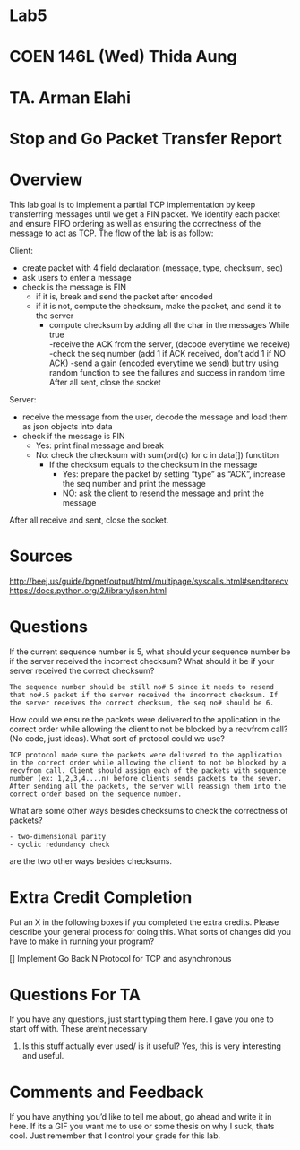 # Lab5
# COEN 146L (Wed) Thida Aung 
# TA. Arman Elahi
# Stop and Go Packet Transfer Report

# Overview

This lab goal is to implement a partial TCP implementation by keep transferring messages until we get a FIN packet. We identify each packet and ensure FIFO ordering as well as ensuring the correctness of the message to act as TCP.
The flow of the lab is as follow:

Client:
- create packet with 4 field declaration (message, type, checksum, seq)  
- ask users to enter a message
- check is the message is FIN
	- if it is, break and send the packet after encoded
	- if it is not, compute the checksum, make the packet, and send it to the server
		- compute checksum by adding all the char in the messages 
While true     
	-receive the ACK from the server, (decode everytime we receive) 
	-check the seq number (add 1 if ACK received, don’t add 1 if NO ACK) 
	-send a gain (encoded everytime we send) but try using random function to see the failures and success in random time 
After all sent, close the socket 



Server:
- receive the message from the user, decode the message and load them as json objects into data 
- check if the message is FIN
	- Yes: print final message and break
	- No: check the checksum with sum(ord(c) for c in data[]) functiton 
        - If the checksum equals to the checksum in the message
	      - Yes: prepare the packet by setting “type” as “ACK”, increase the seq number and print the message
	      - NO: ask the client to resend the message and print the message 

After all  receive and sent, close the socket. 


# Sources

http://beej.us/guide/bgnet/output/html/multipage/syscalls.html#sendtorecv
https://docs.python.org/2/library/json.html

# Questions


If the current sequence number is 5, what should your sequence number be if the server received the incorrect checksum? What should it be if your server received the correct checksum?
	
	The sequence number should be still no# 5 since it needs to resend that no#.5 packet if the server received the incorrect checksum. If the server receives the correct checksum, the seq no# should be 6.

How could we ensure the packets were delivered to the application in the correct order while allowing the client to not be blocked by a recvfrom call? (No code, just ideas). What sort of protocol could we use?

	TCP protocol made sure the packets were delivered to the application in the correct order while allowing the client to not be blocked by a recvfrom call. Client should assign each of the packets with sequence number (ex: 1,2,3,4....n) before clients sends packets to the sever. After sending all the packets, the server will reassign them into the correct order based on the sequence number. 

What are some other ways besides checksums to check the correctness of packets?
       
	- two-dimensional parity
	- cyclic redundancy check
are the two other ways besides checksums.


# Extra Credit Completion

Put an X in the following boxes if you completed the extra credits. Please describe your general process for doing this. What sorts of changes did you have to make in running your program?

[] Implement Go Back N Protocol for TCP and asynchronous

# Questions For TA

If you have any questions, just start typing them here. I gave you one to start off with. These are’nt necessary

1. Is this stuff actually ever used/ is it useful?
  Yes, this is very interesting and useful. 

# Comments and Feedback

If you have anything you’d like to tell me about, go ahead and write it in here. If its a GIF you want me to use or some thesis on why I suck, thats cool. Just remember that I control your grade for this lab.
